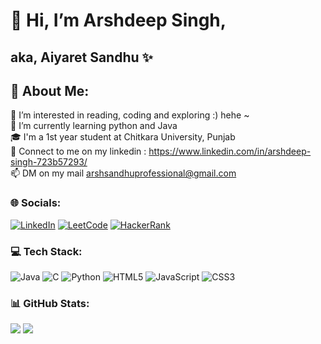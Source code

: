 # 👋 Hi, I’m Arshdeep Singh,
## aka, Aiyaret Sandhu ✨ 
## 💫 About Me:


👀 I’m interested in reading, coding and exploring :) hehe ~<br>
🌱 I’m currently learning python and Java<br>
🎓 I'm a 1st year student at Chitkara University, Punjab<br>
💞️ Connect to me on my linkedin : https://www.linkedin.com/in/arshdeep-singh-723b57293/<br>
📫 DM on my mail arshsandhuprofessional@gmail.com


### 🌐 Socials:
[![LinkedIn](https://img.shields.io/badge/LinkedIn-%230077B5.svg?logo=linkedin&logoColor=white)](https://www.linkedin.com/in/arshdeep-singh-723b57293/) 
[![LeetCode](https://img.shields.io/badge/LeetCode-%23FFA116.svg?logo=leetcode&logoColor=white)](https://leetcode.com/arshsandhuprofessional/)
[![HackerRank](https://img.shields.io/badge/HackerRank-%2365FF00.svg?logo=hackerrank&logoColor=white)](https://www.hackerrank.com/profile/arshsandhuprofe1)


### 💻 Tech Stack:
![Java](https://img.shields.io/badge/java-%23ED8B00.svg?style=for-the-badge&logo=openjdk&logoColor=white) ![C](https://img.shields.io/badge/c-%2300599C.svg?style=for-the-badge&logo=c&logoColor=white) ![Python](https://img.shields.io/badge/python-3670A0?style=for-the-badge&logo=python&logoColor=ffdd54) ![HTML5](https://img.shields.io/badge/html5-%23E34F26.svg?style=for-the-badge&logo=html5&logoColor=white) ![JavaScript](https://img.shields.io/badge/javascript-%23323330.svg?style=for-the-badge&logo=javascript&logoColor=%23F7DF1E) ![CSS3](https://img.shields.io/badge/css3-%231572B6.svg?style=for-the-badge&logo=css3&logoColor=white)


### 📊 GitHub Stats:
![](https://github-readme-streak-stats.herokuapp.com/?user=Aiyaret-Sandhu&theme=dark&hide_border=false)
![](https://github-readme-stats.vercel.app/api/top-langs/?username=Aiyaret-Sandhu&theme=dark&hide_border=false&include_all_commits=false&count_private=false&layout=compact)


<!---
Aiyaret-Sandhu/Aiyaret-Sandhu is a ✨ special ✨ repository because its `README.md` (this file) appears on your GitHub profile.
You can click the Preview link to take a look at your changes.
--->
